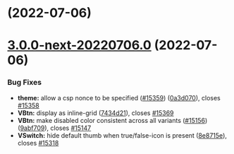 # [](https://github.com/vuetifyjs/vuetify/compare/v3.0.0-next-20220706.0...v) (2022-07-06)



# [3.0.0-next-20220706.0](https://github.com/vuetifyjs/vuetify/compare/v3.0.0-beta.5...v3.0.0-next-20220706.0) (2022-07-06)


### Bug Fixes

* **theme:** allow a csp nonce to be specified ([#15359](https://github.com/vuetifyjs/vuetify/issues/15359)) ([0a3d070](https://github.com/vuetifyjs/vuetify/commit/0a3d070e74df8e1a554c1beb23f41cfedbfc3da6)), closes [#15358](https://github.com/vuetifyjs/vuetify/issues/15358)
* **VBtn:** display as inline-grid ([7434d21](https://github.com/vuetifyjs/vuetify/commit/7434d21156bda74c4d77991ce3e18c52ddb2d37b)), closes [#15369](https://github.com/vuetifyjs/vuetify/issues/15369)
* **VBtn:** make disabled color consistent across all variants ([#15156](https://github.com/vuetifyjs/vuetify/issues/15156)) ([9abf709](https://github.com/vuetifyjs/vuetify/commit/9abf709bc5d66534a251406a2549115271492826)), closes [#15147](https://github.com/vuetifyjs/vuetify/issues/15147)
* **VSwitch:** hide default thumb when true/false-icon is present ([8e8715e](https://github.com/vuetifyjs/vuetify/commit/8e8715e1b9c5d2d308472b4699d74eb514e03491)), closes [#15318](https://github.com/vuetifyjs/vuetify/issues/15318)



